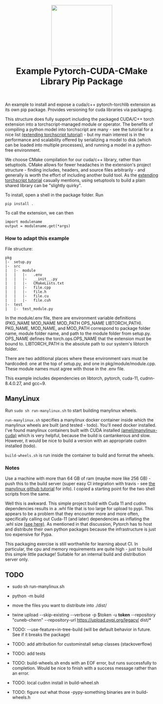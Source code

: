 

<div align="center">
    <img src="doc/images/package.jpeg" height="200" >
</div>

<h1 align="center" style="margin-top: 0px;">Example Pytorch-CUDA-CMake Library Pip Package</h1>

&emsp;

An example to install and expose a cuda/c++ pytorch-torchlib extension as its own pip package. Provides versioning for cuda libraries via packaging.

This structure does fully support including the packaged CUDA/C++ torch extension into a torchscript-managed module or operator. The benefits of compiling a python model into torchscript are many - see the tutorial for a nice list [(extending torchscript tutorial)](https://pytorch.org/tutorials/advanced/torch_script_custom_ops.html) - but my main interest is in the performance and scalability offered by serializing a model to disk (which can be loaded into multiple processes), and running a model in a python-free environment.

We choose CMake compilation for our cuda/c++ library, rather than setuptools. CMake allows for fewer headaches in the extension's project structure - finding includes, headers, and source files arbitrarily - and generally is worth the effort of including another build tool. As the [extending torchscript tutorial](https://pytorch.org/tutorials/advanced/torch_script_custom_ops.html) casually mentions, using setuptools to build a plain shared library can be "slightly quirky".

To install, open a shell in the package folder. Run 

    pip install .

To call the extension, we can then 

    import modulename
    output = modulename.get(*args)

### How to adapt this example

File structure:

    pkg 
    |-  setup.py
    |-  src 
    |   |-  module
    |   |   |-   .env
    |   |   |-   __init__.py
    |   |   |-   CMakeLists.txt
    |   |   |-   file.cpp
    |   |   |-   file.h
    |   |   |-   file.cu
    |   |   |-   file.cuh
    |-  test
    |   |-  test_module.py

In the module/.env file, there are environment variable definitions (PKG_NAME MOD_NAME MOD_PATH OPS_NAME LIBTORCH_PATH). PKG_NAME, MOD_NAME, and MOD_PATH correspond to package folder name, module folder name, and path to the module folder from setup.py. OPS_NAME defines the torch.ops.OPS_NAME that the extension must be bound to. LIBTORCH_PATH is the absolute path to our system's libtorch folder.

There are two additional places where these environment vars must be hardcoded: one at the top of setup.py, and one in pkg/module/module.cpp. These module names must agree with those in the .env file.

This example includes dependencies on libtorch, pytorch, cuda-11, cudnn-8.4.0.27, and gcc~9.



## ManyLinux

Run `sudo sh run-manylinux.sh` to start building manylinux wheels.

`run-manylinux.sh` specifies a manylinux docker container inside which the manylinux wheels are built (and tested - todo). You'll need docker installed. I've found manylinux containers built with CUDA installed [(ameli/manylinux-cuda)](https://github.com/ameli/manylinux-cuda) which is very helpful, because the build is cantankerous and slow. However, it would be nice to build a version with an appropriate cudnn installed (todo). 

`build-wheels.sh` is run inside the container to build and format the wheels.

### Notes
Use a machine with more than 64 GB of ram (maybe more like 256 GB) - push this to the build server (super easy CI integration with travis - see [the manylinux github tutorial](https://github.com/pypa/python-manylinux-demo) for info). I copied a starting point for the two shell scripts from the same.   

Well this is awkward. This simple project build with Cuda 11 and cudnn dependencies results in a .whl file that is too large for upload to pypi. This appears to be a problem that they encounter more and more often, specifically calling out Cuda-11 (and later) dependencies as inflating the .whl size [(see here)](https://discuss.python.org/t/what-to-do-about-gpus-and-the-built-distributions-that-support-them/7125). As mentioned in that discussion, Pytorch has to host and distribute their own python packages because the infrastructure is just too expensive for Pypa. 

This packaging exercise is still worthwhile for learning about CI. In particular, the cpu and memory requirements are quite high - just to build this simple little package! Suitable for an internal build and distribution server only. 


 ## TODO

- sudo sh run-manylinux.sh
- python -m build
- move the files you want to distribute into ./dist/
- twine upload --skip-existing --verbose -p $token -u __token__ --repository "cuneb-chenn" --repository-url https://upload.pypi.org/legacy/ dist/*


- TODO: --use-feature=in-tree-build (will be default behavior in future. See if it breaks the package)
- TODO: add attribution for custominstall setup classes (stackoverflow)
- TODO: add tests
- TODO: build-wheels.sh ends with an EOF error, but runs successfully to completion. Would be nice to finish with a success message rather than an error.
- TODO: local cudnn install in build-wheel.sh
- TODO: figure out what those -pypy-something binaries are in build-wheels.h

